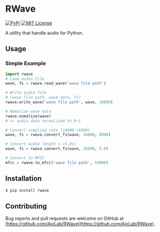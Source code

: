 RWave
=====

[![PyPi](https://badge.fury.io/py/rwave.svg)](https://pypi.python.org/pypi/rwave/)
[![MIT License](http://img.shields.io/badge/license-MIT-blue.svg?style=flat)](LICENSE)

A utility that handle audio for Python.


## Usage
### Simple Example
```python
import rwave
# Load audio file
wave, fs = rwave.read_wave('wave file path')

# Write audio file
# (wave file path, wave data, fs)
rwave.write_wave('wave file path', wave, 16000)

# Nomalize wave data
rwave.nomalize(wave)
# => audio data normalized to 0~1

# Convert sampling rate (16000->8000)
wave, fs = rwave.convert_fs(wave, 16000, 8000)

# Convert audio length (->5.0s)
wave, fs = rwave.convert_fs(wave, 16000, 5.0)

# Convert to MFCC
mfcc = rwave.to_mfcc('wave file path', 16000)
```


## Installation
```sh
$ pip install rwave
```


## Contributing
Bug reports and pull requests are welcome on GitHub at [https://github.com/AjxLab/RWave](https://github.com/AjxLab/RWave).
